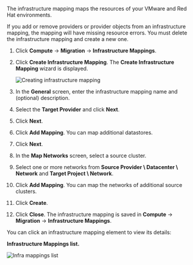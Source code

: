 The infrastructure mapping maps the resources of your VMware and Red Hat
environments.

<div class="important">

If you add or remove providers or provider objects from an
infrastructure mapping, the mapping will have missing resource errors.
You must delete the infrastructure mapping and create a new one.

</div>

1.  Click **Compute** → **Migration** → **Infrastructure Mappings**.

2.  Click **Create Infrastructure Mapping**. The **Create Infrastructure
    Mapping** wizard is displayed.
    
    ![Creating infrastructure
    mapping](Creating_infrastructure_mapping.png)

3.  In the **General** screen, enter the infrastructure mapping name and
    (optional) description.

4.  Select the **Target Provider** and click **Next**.

5.  Click **Next**.

6.  Click **Add Mapping**. You can map additional datastores.

7.  Click **Next**.

8.  In the **Map Networks** screen, select a source cluster.

9.  Select one or more networks from **Source Provider \\ Datacenter \\
    Network** and **Target Project \\ Network**.

10. Click **Add Mapping**. You can map the networks of additional source
    clusters.

11. Click **Create**.

12. Click **Close**. The infrastructure mapping is saved in **Compute**
    → **Migration** → **Infrastructure Mappings**.

You can click an infrastructure mapping element to view its details:

**Infrastructure Mappings list.**

![Infra mappings list](Infra_mappings_list.png)
